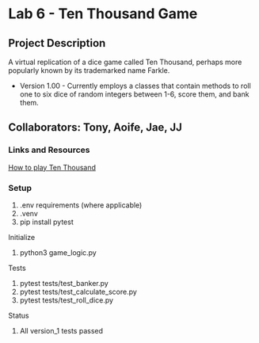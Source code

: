 # Lab 6 - Ten Thousand Game 

## Project Description
A virtual replication of a dice game called Ten Thousand, perhaps more popularly known by
its trademarked name Farkle. 
* Version 1.00 - Currently employs a classes that contain methods to roll one to six 
dice of random integers between 1-6, score them, and bank them.

## Collaborators: Tony, Aoife, Jae, JJ

### Links and Resources
[How to play Ten Thousand](https://en.wikipedia.org/wiki/Dice_10000)

### Setup
1. .env requirements (where applicable)
1. .venv
1. pip install pytest

Initialize

1. python3 game_logic.py

Tests

1. pytest tests/test_banker.py
2. pytest tests/test_calculate_score.py
3. pytest tests/test_roll_dice.py

Status

1. All version_1 tests passed


